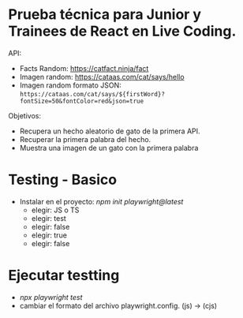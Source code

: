 # Prueba técnica para Junior y Trainees de React en Live Coding.

API:
- Facts Random: https://catfact.ninja/fact
- Imagen random: https://cataas.com/cat/says/hello
- Imagen random formato JSON: `https://cataas.com/cat/says/${firstWord}?fontSize=50&fontColor=red&json=true`

Objetivos:
* Recupera un hecho aleatorio de gato de la primera API.
* Recuperar la primera palabra del hecho.
* Muestra una imagen de un gato con la primera palabra

# Testing - Basico
- Instalar en el proyecto: *npm init playwright@latest*
    - elegir: JS o TS
    - elegir: test
    - elegir: false
    - elegir: true
    - elegir: false


# Ejecutar testting
- *npx playwright test*
- cambiar el formato del archivo playwright.config. (js) -> (cjs)
